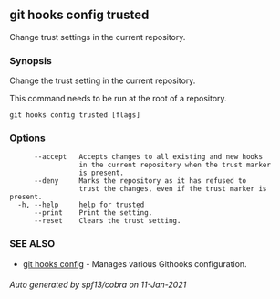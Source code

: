 ## git hooks config trusted

Change trust settings in the current repository.

### Synopsis

Change the trust setting in the current repository.

This command needs to be run at the root of a repository.

```
git hooks config trusted [flags]
```

### Options

```
      --accept   Accepts changes to all existing and new hooks
                 in the current repository when the trust marker
                 is present.
      --deny     Marks the repository as it has refused to
                 trust the changes, even if the trust marker is present.
  -h, --help     help for trusted
      --print    Print the setting.
      --reset    Clears the trust setting.
```

### SEE ALSO

* [git hooks config](git_hooks_config.md)	 - Manages various Githooks configuration.

###### Auto generated by spf13/cobra on 11-Jan-2021
